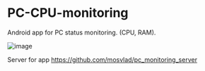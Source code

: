# PC-CPU-monitoring

Android app for PC status monitoring. (CPU, RAM).

![image](https://user-images.githubusercontent.com/31764930/147558751-e31f1120-9189-418b-be5e-7334a61b9473.png)

Server for app https://github.com/mosvlad/pc_monitoring_server
